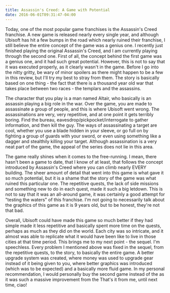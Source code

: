 ```yaml
---
title: Assassin's Creed: A Game with Potential
date: 2016-06-01T09:31:47-04:00
---
```

Today, one of the most popular game franchises is the Assassin's Creed franchise. A new game is released nearly every single year, and although Ubisoft has hit a few bumps in the road which nearly ruined their franchise, I still believe the entire concept of the game was a genius one. I recently just finished playing the original Assassin's Creed, and I am currently playing through the second one. First of all, the concept behind the first game was a genius one, and it had such great potential. However, this is not to say that it was executed properly, as it clearly wasn't in the game. Before I go into the nitty gritty, be wary of minor spoilers as there might happen to be a few in this review, but I'll try my best to stray from them. The story is basically based on one thing - the fact that there is a thousand year old war that takes place between two races - the templars and the assassins.

The character that you play is a man named Altair, who basically is an assassin playing a big role in the war. Over the game, you are made to assassinate a group of people, and this is where Ubisoft went wrong. The assassinations are very, very repetitive, and at one point it gets terribly boring. Find the bureau, eavesdrop/pickpocket/interrogate to gather information, and then kill the guy. The ways of assassinating a target are cool, whether you use a blade hidden in your sleeve, or go full on by fighting a group of guards with your sword, or even using something like a dagger and stealthily killing your target. Although assassination is a very neat part of the game, the appeal of the series does not lie in this area.

The game really shines when it comes to the free-running. I mean, there hasn't been a game to date, that I know of at least, that follows the concept introduced by Assassin's Creed where you can climb nearly EVERY building. The sheer amount of detail that went into this game is what gave it so much potential, but it is a shame that the story of the game was what ruined this particular one. The repetitive quests, the lack of side missions and something new to do in each quest, made it such a big letdown. This is not to say that it was an all-around game, it was certainly a good attempt for "testing the waters" of this franchise. I'm not going to necessarily talk about the graphics of this game as it is 9 years old, but to be honest, they're not that bad.

Overall, Ubisoft could have made this game so much better if they had simple made it less repetitive and basically spent more time on the quests, perhaps as much as they did on the world. Each city was so intricate, and it almost was able to replicate what it would have been like to live in those cities at that time period. This brings me to my next point - the sequel. I'm speechless. Every problem I mentioned above was fixed in the sequel, from the repetitive quests, to the story, to basically the entire game. A better upgrade system was created, where money was used to upgrade gear instead of it being given to you, where better graphics was introduced (which was to be expected) and a basically more fluid game. In my personal recommendation, I would personally buy the second game instead of the as it was such a massive improvement from the That's it from me, until next time, ciao!
